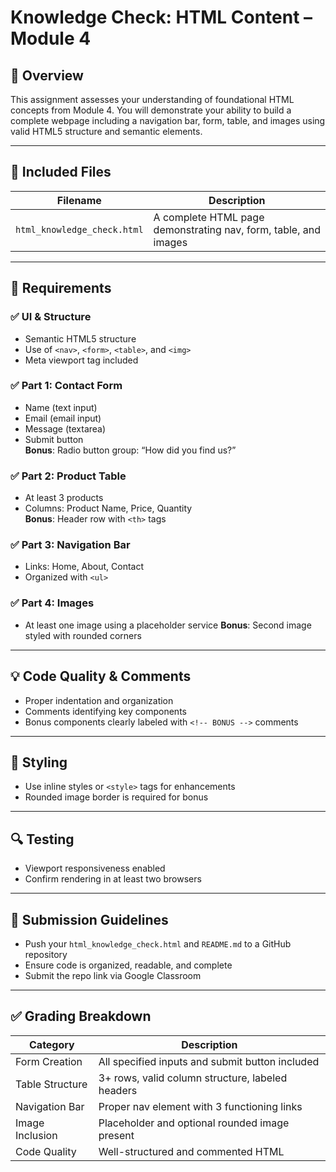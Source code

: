 # Knowledge Check: HTML Content – Module 4

## 📌 Overview

This assignment assesses your understanding of foundational HTML concepts from Module 4. You will demonstrate your ability to build a complete webpage including a navigation bar, form, table, and images using valid HTML5 structure and semantic elements.

---

## 📁 Included Files

| Filename                  | Description                                      |
|---------------------------|--------------------------------------------------|
| `html_knowledge_check.html` | A complete HTML page demonstrating nav, form, table, and images |

---

## 🎯 Requirements

### ✅ UI & Structure

- Semantic HTML5 structure
- Use of `<nav>`, `<form>`, `<table>`, and `<img>`
- Meta viewport tag included

### ✅ Part 1: Contact Form

- Name (text input)
- Email (email input)
- Message (textarea)
- Submit button  
**Bonus**: Radio button group: “How did you find us?”

### ✅ Part 2: Product Table

- At least 3 products
- Columns: Product Name, Price, Quantity  
**Bonus**: Header row with `<th>` tags

### ✅ Part 3: Navigation Bar

- Links: Home, About, Contact
- Organized with `<ul>`

### ✅ Part 4: Images

- At least one image using a placeholder service
**Bonus**: Second image styled with rounded corners

---

## 💡 Code Quality & Comments

- Proper indentation and organization
- Comments identifying key components
- Bonus components clearly labeled with `<!-- BONUS -->` comments

---

## 🎨 Styling

- Use inline styles or `<style>` tags for enhancements
- Rounded image border is required for bonus

---

## 🔍 Testing

- Viewport responsiveness enabled
- Confirm rendering in at least two browsers

---

## 📝 Submission Guidelines

- Push your `html_knowledge_check.html` and `README.md` to a GitHub repository
- Ensure code is organized, readable, and complete
- Submit the repo link via Google Classroom

---

## ✅ Grading Breakdown

| Category          | Description                                      |
|-------------------|--------------------------------------------------|
| Form Creation     | All specified inputs and submit button included |
| Table Structure   | 3+ rows, valid column structure, labeled headers |
| Navigation Bar    | Proper nav element with 3 functioning links      |
| Image Inclusion   | Placeholder and optional rounded image present   |
| Code Quality      | Well-structured and commented HTML               |
